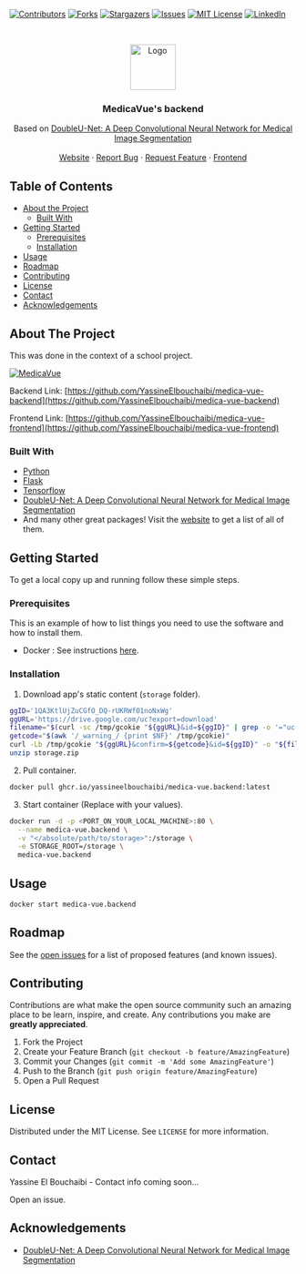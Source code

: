 <!-- PROJECT SHIELDS -->
<!--
*** I'm using markdown "reference style" links for readability.
*** Reference links are enclosed in brackets [ ] instead of parentheses ( ).
*** See the bottom of this document for the declaration of the reference variables
*** for contributors-url, forks-url, etc. This is an optional, concise syntax you may use.
*** https://www.markdownguide.org/basic-syntax/#reference-style-links
-->
[![Contributors][contributors-shield]][contributors-url]
[![Forks][forks-shield]][forks-url]
[![Stargazers][stars-shield]][stars-url]
[![Issues][issues-shield]][issues-url]
[![MIT License][license-shield]][license-url]
[![LinkedIn][linkedin-shield]][linkedin-url]

<!-- 
Here's a blank template to get started:
**To avoid retyping too much info. Do a search and replace with your text editor for the following:**
`github_username`, `repo_name`, `twitter_handle`, `email`
-->


<!-- PROJECT LOGO -->
<br />
<p align="center">
  <a href="https://github.com/YassineElbouchaibi/medica-vue-frontend">
    <img src="https://i.imgur.com/Py1JVG5.png" alt="Logo" height="80">
  </a>

  <h3 align="center">MedicaVue's backend</h3>

  <p align="center">
    Based on
    <a href="https://github.com/DebeshJha/2020-CBMS-DoubleU-Net">
      DoubleU-Net: A Deep Convolutional Neural Network for Medical Image Segmentation
    </a>
    <br />
    <br />
    <a href="https://medica-vue.netlify.app">Website</a>
    ·
    <a href="https://github.com/YassineElbouchaibi/medica-vue-backend/issues">Report Bug</a>
    ·
    <a href="https://github.com/YassineElbouchaibi/medica-vue-backend/issues">Request Feature</a>
    ·
    <a href="https://github.com/YassineElbouchaibi/medica-vue-frontend">Frontend</a>
  </p>
</p>


<!-- TABLE OF CONTENTS -->
## Table of Contents

* [About the Project](#about-the-project)
  * [Built With](#built-with)
* [Getting Started](#getting-started)
  * [Prerequisites](#prerequisites)
  * [Installation](#installation)
* [Usage](#usage)
* [Roadmap](#roadmap)
* [Contributing](#contributing)
* [License](#license)
* [Contact](#contact)
* [Acknowledgements](#acknowledgements)



<!-- ABOUT THE PROJECT -->
## About The Project

This was done in the context of a school project.

[![MedicaVue](https://i.imgur.com/thTIiEU.png)](https://medica-vue.netlify.app)

Backend Link: [https://github.com/YassineElbouchaibi/medica-vue-backend](https://github.com/YassineElbouchaibi/medica-vue-backend)

Frontend Link: [https://github.com/YassineElbouchaibi/medica-vue-frontend](https://github.com/YassineElbouchaibi/medica-vue-frontend)


### Built With

* [Python](https://www.python.org)
* [Flask](https://flask.palletsprojects.com/en/1.1.x/)
* [Tensorflow](https://www.tensorflow.org)
* [DoubleU-Net: A Deep Convolutional Neural Network for Medical Image Segmentation](https://github.com/DebeshJha/2020-CBMS-DoubleU-Net)
* And many other great packages! Visit the [website](https://medica-vue.netlify.app) to get a list of all of them.


<!-- GETTING STARTED -->
## Getting Started

To get a local copy up and running follow these simple steps.

### Prerequisites

This is an example of how to list things you need to use the software and how to install them.
* Docker : 
    See instructions [here](https://docs.docker.com/engine/install/).

### Installation

1. Download app's static content (`storage` folder).
```sh
ggID='1QA3KtlUjZuCGfO_DQ-rUKRWfO1noNxWg'  
ggURL='https://drive.google.com/uc?export=download'  
filename="$(curl -sc /tmp/gcokie "${ggURL}&id=${ggID}" | grep -o '="uc-name.*</span>' | sed 's/.*">//;s/<.a> .*//')"  
getcode="$(awk '/_warning_/ {print $NF}' /tmp/gcokie)"  
curl -Lb /tmp/gcokie "${ggURL}&confirm=${getcode}&id=${ggID}" -o "${filename}"
unzip storage.zip
```

2. Pull container.
```sh
docker pull ghcr.io/yassineelbouchaibi/medica-vue.backend:latest
```

3. Start container (Replace <TEXT> with your values).
```sh
docker run -d -p <PORT_ON_YOUR_LOCAL_MACHINE>:80 \
  --name medica-vue.backend \
  -v "</absolute/path/to/storage>":/storage \
  -e STORAGE_ROOT=/storage \
  medica-vue.backend
```

<!-- USAGE EXAMPLES -->
## Usage

```sh
docker start medica-vue.backend
```



<!-- ROADMAP -->
## Roadmap

See the [open issues](https://github.com/YassineElbouchaibi/medica-vue-backend/issues) for a list of proposed features (and known issues).



<!-- CONTRIBUTING -->
## Contributing

Contributions are what make the open source community such an amazing place to be learn, inspire, and create. Any contributions you make are **greatly appreciated**.

1. Fork the Project
2. Create your Feature Branch (`git checkout -b feature/AmazingFeature`)
3. Commit your Changes (`git commit -m 'Add some AmazingFeature'`)
4. Push to the Branch (`git push origin feature/AmazingFeature`)
5. Open a Pull Request



<!-- LICENSE -->
## License

Distributed under the MIT License. See `LICENSE` for more information.



<!-- CONTACT -->
## Contact

Yassine El Bouchaibi - Contact info coming soon...

Open an issue.

<!-- ACKNOWLEDGEMENTS -->
## Acknowledgements

* [DoubleU-Net: A Deep Convolutional Neural Network for Medical Image Segmentation](https://github.com/DebeshJha/2020-CBMS-DoubleU-Net)


<!-- MARKDOWN LINKS & IMAGES -->
<!-- https://www.markdownguide.org/basic-syntax/#reference-style-links -->
[contributors-shield]: https://img.shields.io/github/contributors/YassineElbouchaibi/medica-vue-backend.svg?style=flat-square
[contributors-url]: https://github.com/YassineElbouchaibi/medica-vue-backend/graphs/contributors
[forks-shield]: https://img.shields.io/github/forks/YassineElbouchaibi/medica-vue-backend.svg?style=flat-square
[forks-url]: https://github.com/YassineElbouchaibi/medica-vue-backend/network/members
[stars-shield]: https://img.shields.io/github/stars/YassineElbouchaibi/medica-vue-backend.svg?style=flat-square
[stars-url]: https://github.com/YassineElbouchaibi/medica-vue-backend/stargazers
[issues-shield]: https://img.shields.io/github/issues/YassineElbouchaibi/medica-vue-backend.svg?style=flat-square
[issues-url]: https://github.com/YassineElbouchaibi/medica-vue-backend/issues
[license-shield]: https://img.shields.io/github/license/YassineElbouchaibi/medica-vue-backend.svg?style=flat-square
[license-url]: https://github.com/YassineElbouchaibi/medica-vue-backend/blob/master/LICENSE.txt
[linkedin-shield]: https://img.shields.io/badge/-LinkedIn-black.svg?style=flat-square&logo=linkedin&colorB=555
[linkedin-url]: https://www.linkedin.com/in/yassine-el-bouchaibi
